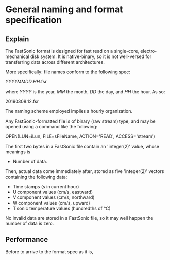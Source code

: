 # General naming and format specification

## Explain

The FastSonic format is designed for fast read on a single-core, electro-mechanical disk system. It is native-binary, so it is not well-versed for transferring data across different architectures.

More specifically: file names conform to the following spec:

  _YYYYMMDD_._HH_.fsr
  
where _YYYY_ is the year, _MM_ the month, _DD_ the day, and _HH_ the hour. As so:

  20190308.12.fsr
  
The naming scheme employed implies a hourly organization.

Any FastSonic-formatted file is of binary (raw stream) type, and may be opened using a command like the following:

  OPEN(LUN=iLun, FILE=sFileName, ACTION='READ', ACCESS='stream')

The first two bytes in a FastSonic file contain an 'integer(2)' value, whose meanings is

* Number of data.

Then, actual data come immediately after, stored as five 'integer(2)' vectors containing the following data:

* Time stamps (s in current hour)
* U component values (cm/s, eastward)
* V component values (cm/s, northward)
* W component values (cm/s, upward)
* T sonic temperature values (hundredths of °C)

No invalid data are stored in a FastSonic file, so it may well happen the number of data is zero.

## Performance

Before to arrive to the format spec as it is, 
